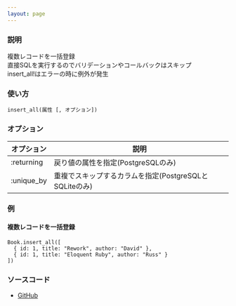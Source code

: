 ```yaml
---
layout: page
---
```

### 説明
複数レコードを一括登録  
直接SQLを実行するのでバリデーションやコールバックはスキップ  
insert_all!はエラーの時に例外が発生

### 使い方
    insert_all(属性 [, オプション])

### オプション

オプション      | 説明
-----------|-------------------------------------
:returning | 戻り値の属性を指定(PostgreSQLのみ)
:unique_by | 重複でスキップするカラムを指定(PostgreSQLとSQLiteのみ)

### 例
#### 複数レコードを一括登録
    Book.insert_all([
      { id: 1, title: "Rework", author: "David" },
      { id: 1, title: "Eloquent Ruby", author: "Russ" }
    ])

### ソースコード
* [GitHub](https://github.com/rails/rails/blob/f33d52c95217212cbacc8d5e44b5a8e3cdc6f5b3/activerecord/lib/active_record/persistence.rb#L123)